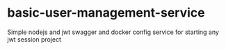 # basic-user-management-service
Simple nodejs and jwt swagger and docker config service for starting any jwt session project
